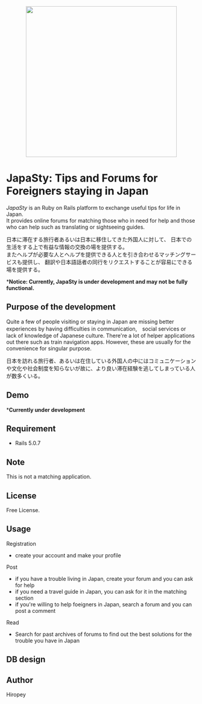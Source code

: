 <div align="center"><img src="https://.png" width="400"/></div>

# JapaSty: Tips and Forums for Foreigners staying in Japan
*JapaSty* is an Ruby on Rails platform to exchange useful tips for life in Japan.  
It provides online forums for matching those who in need for help and those who can help such as translating or sightseeing guides.  
  
日本に滞在する旅行者あるいは日本に移住してきた外国人に対して、
日本での生活をする上で有益な情報の交換の場を提供する。  
またヘルプが必要な人とヘルプを提供できる人とを引き合わせるマッチングサービスも提供し、
翻訳や日本語話者の同行をリクエストすることが容易にできる場を提供する。

***Notice: Currently, JapaSty is under development and may not be fully functional.**

## Purpose of the development

Quite a few of people visiting or staying in Japan are missing better experiences by having difficulties in communication,　social services or lack of knowledge of Japanese culture. There're a lot of helper applications out there such as train navigation apps. However, these are usually for the convenience for singular purpose. 

日本を訪れる旅行者、あるいは在住している外国人の中にはコミュニケーションや文化や社会制度を知らないが故に、より良い滞在経験を逃してしまっている人が数多くいる。

## Demo

***Currently under development**

## Requirement
- Rails 5.0.7

## Note
This is not a matching application.

## License
Free License.

## Usage
Registration
- create your account and make your profile  
  
Post  
- if you have a trouble living in Japan, create your forum and you can ask for help  
- if you need a travel guide in Japan, you can ask for it in the matching section  
- if you're willing to help foeigners in Japan, search a forum and you can post a comment  
  
Read
- Search for past archives of forums to find out the best solutions for the trouble you have in Japan

## DB design



## Author
Hiropey


